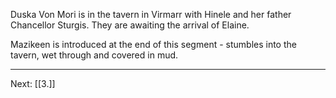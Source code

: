 Duska Von Mori is in the tavern in Virmarr with Hinele and her father Chancellor Sturgis. They are awaiting the arrival of Elaine.

Mazikeen is introduced at the end of this segment - stumbles into the tavern, wet through and covered in mud. 

---
Next: [[3.]]